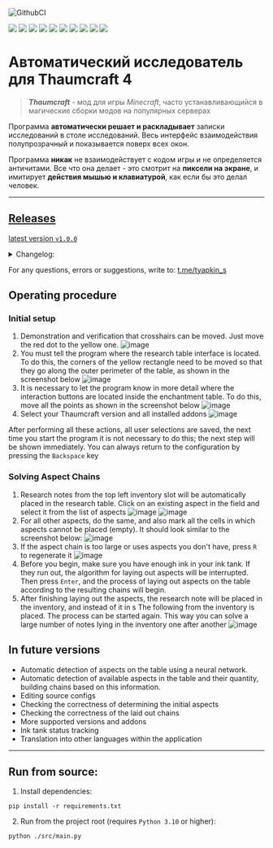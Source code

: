 ![GithubCI](https://github.com/SergTyapkin/thaumcraft-auto-researcher/actions/workflows/auto-translate-readme.yml/badge.svg)

[![](https://img.shields.io/badge/русский-_?style=for-the-badge&logo=readme&color=white)](https://github.com/SergTyapkin/thaumcraft-auto-researcher/blob/README_TRANSLATIONS/russian.md)
[![](https://img.shields.io/badge/english-_?style=for-the-badge&logo=readme&color=white)](https://github.com/SergTyapkin/thaumcraft-auto-researcher/blob/README_TRANSLATIONS/english.md)
[![](https://img.shields.io/badge/中文(简体)-_?style=for-the-badge&logo=readme&color=white)](https://github.com/SergTyapkin/thaumcraft-auto-researcher/blob/README_TRANSLATIONS/chinese%20(simplified).md)
[![](https://img.shields.io/badge/中文(传统)-_?style=for-the-badge&logo=readme&color=white)](https://github.com/SergTyapkin/thaumcraft-auto-researcher/blob/README_TRANSLATIONS/chinese%20(traditional).md)
[![](https://img.shields.io/badge/arabic(العربية)-_?style=for-the-badge&logo=readme&color=white)](https://github.com/SergTyapkin/thaumcraft-auto-researcher/blob/README_TRANSLATIONS/arabic.md)
[![](https://img.shields.io/badge/español-_?style=for-the-badge&logo=readme&color=white)](https://github.com/SergTyapkin/thaumcraft-auto-researcher/blob/README_TRANSLATIONS/spanish.md)
[![](https://img.shields.io/badge/italiano-_?style=for-the-badge&logo=readme&color=white)](https://github.com/SergTyapkin/thaumcraft-auto-researcher/blob/README_TRANSLATIONS/italian.md)
[![](https://img.shields.io/badge/Deutsch-_?style=for-the-badge&logo=readme&color=white)](https://github.com/SergTyapkin/thaumcraft-auto-researcher/blob/README_TRANSLATIONS/dutch.md)
[![](https://img.shields.io/badge/hindi(हिन्दी)-_?style=for-the-badge&logo=readme&color=white)](https://github.com/SergTyapkin/thaumcraft-auto-researcher/blob/README_TRANSLATIONS/hindi.md)
[![](https://img.shields.io/badge/korean(한국어)-_?style=for-the-badge&logo=readme&color=white)](https://github.com/SergTyapkin/thaumcraft-auto-researcher/blob/README_TRANSLATIONS/korean.md)


# Автоматический исследователь для Thaumcraft 4
> _**Thaumcraft**_ - мод для игры _Minecraft_, часто устанавливающийся в магические сборки модов на популярных серверах

Программа **автоматически решает и раскладывает** записки исследований в столе исследований.
Весь интерфейс взаимодействия полупрозрачный и показывается поверх всех окон.

Программа **никак** не взаимодействует с кодом игры и не определяется античитами. 
Все что она делает - это смотрит на **пиксели на экране**, и имитирует **действия мышью и клавиатурой**, как если бы это делал человек.

---

## [Releases](https://github.com/SergTyapkin/thaumcraft-auto-researcher/releases)
[latest version `v1.0.0`](https://github.com/SergTyapkin/thaumcraft-auto-researcher/releases/tag/v1.0.0)
<details>
<summary>Changelog:</summary>

- Улучшено качество решения цепочек а spectacles
- Resolution of aspect chains has been accelerated by ~2 times
- Added logging to .log files inside the executable .exe
- Added close button
</details>


For any questions, errors or suggestions, write to: [t.me/tyapkin_s](https://t.me/tyapkin_s)

## Operating procedure
### Initial setup
1. Demonstration and verification that crosshairs can be moved. 
Just move the red dot to the yellow one.
![image](https://github.com/SergTyapkin/thaumcraft-auto-researcher/blob/master/README_images/enroll.png?raw=true)
2. You must tell the program where the research table interface is located. 
To do this, the corners of the yellow rectangle need to be moved so that they go along the outer perimeter of the table, as shown in the screenshot below
![image](https://github.com/SergTyapkin/thaumcraft-auto-researcher/blob/master/README_images/find_table.png?raw=true)
3. It is necessary to let the program know in more detail where the interaction buttons are located inside the enchantment table.
To do this, move all the points as shown in the screenshot below
![image](https://github.com/SergTyapkin/thaumcraft-auto-researcher/blob/master/README_images/setup_controls.png?raw=true)
4. Select your Thaumcraft version and all installed addons
![image](https://github.com/SergTyapkin/thaumcraft-auto-researcher/blob/master/README_images/setup_version_and_addons.png?raw=true) 

After performing all these actions, all user selections are saved,
the next time you start the program it is not necessary to do this; the next step will be shown immediately.
You can always return to the configuration by pressing the `Backspace` key

### Solving Aspect Chains
1. Research notes from the top left inventory slot will be automatically placed in the research table.
Click on an existing aspect in the field and select it from the list of aspects
![image](https://github.com/SergTyapkin/thaumcraft-auto-researcher/blob/master/README_images/setup_table_aspects.png?raw=true)
![image](https://github.com/SergTyapkin/thaumcraft-auto-researcher/blob/master/README_images/setup_table_aspects_1.png?raw=true)
2. For all other aspects, do the same, and also mark all the cells in which
aspects cannot be placed (empty). It should look similar to the screenshot below:
![image](https://github.com/SergTyapkin/thaumcraft-auto-researcher/blob/master/README_images/setup_table_aspects_2.png?raw=true)
3. If the aspect chain is too large or uses aspects you don't have, press `R` to regenerate it
![image](https://github.com/SergTyapkin/thaumcraft-auto-researcher/blob/master/README_images/setup_table_aspects_3.png?raw=true)
4. Before you begin, make sure you have enough ink in your ink tank. If they run out, the algorithm for laying out aspects will be interrupted.
Then press `Enter`, and the process of laying out aspects on the table according to the resulting chains will begin.
5. After finishing laying out the aspects, the research note will be placed in the inventory,
and instead of it in s The following from the inventory is placed.
The process can be started again. This way you can solve a large number of notes lying in the inventory one after another
![image](https://github.com/SergTyapkin/thaumcraft-auto-researcher/blob/master/README_images/solving_done.png?raw=true)


## In future versions
- Automatic detection of aspects on the table using a neural network.
- Automatic detection of available aspects in the table and their quantity, building chains based on this information.
- Editing source configs
- Checking the correctness of determining the initial aspects
- Checking the correctness of the laid out chains
- More supported versions and addons
- Ink tank status tracking
- Translation into other languages ​​within the application

---
## Run from source:
1. Install dependencies:
```shell
pip install -r requirements.txt
```

2. Run from the project root (requires `Python 3.10` or higher):
```shell
python ./src/main.py
```